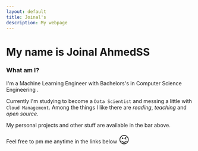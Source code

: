 ```yaml
---
layout: default
title: Joinal's
description: My webpage
---
```

# My name is Joinal AhmedSS
### What am I?
I'm a Machine Learning Engineer with Bachelors's in Computer Science Engineering .

Currently I'm studying to become a `Data Scientist` and messing a little with `Cloud Management`.
Among the things I like there are *reading*, *teaching* and *open source*.

My personal projects and other stuff are available in the bar above.

Feel free to pm me anytime in the links below <span style="font-size: 2em;">😉</span>
